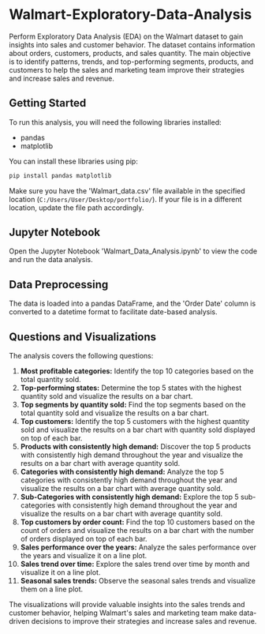 # Walmart-Exploratory-Data-Analysis

Perform Exploratory Data Analysis (EDA) on the Walmart dataset to gain insights into sales and customer behavior. The dataset contains information about orders, customers, products, and sales quantity. The main objective is to identify patterns, trends, and top-performing segments, products, and customers to help the sales and marketing team improve their strategies and increase sales and revenue.

## Getting Started

To run this analysis, you will need the following libraries installed:

- pandas
- matplotlib

You can install these libraries using pip:

```bash
pip install pandas matplotlib
```

Make sure you have the 'Walmart_data.csv' file available in the specified location (`C:/Users/User/Desktop/portfolio/`). If your file is in a different location, update the file path accordingly.

## Jupyter Notebook

Open the Jupyter Notebook 'Walmart_Data_Analysis.ipynb' to view the code and run the data analysis.

## Data Preprocessing

The data is loaded into a pandas DataFrame, and the 'Order Date' column is converted to a datetime format to facilitate date-based analysis.

## Questions and Visualizations

The analysis covers the following questions:

1. **Most profitable categories:** Identify the top 10 categories based on the total quantity sold.
2. **Top-performing states:** Determine the top 5 states with the highest quantity sold and visualize the results on a bar chart.
3. **Top segments by quantity sold:** Find the top segments based on the total quantity sold and visualize the results on a bar chart.
4. **Top customers:** Identify the top 5 customers with the highest quantity sold and visualize the results on a bar chart with quantity sold displayed on top of each bar.
5. **Products with consistently high demand:** Discover the top 5 products with consistently high demand throughout the year and visualize the results on a bar chart with average quantity sold.
6. **Categories with consistently high demand:** Analyze the top 5 categories with consistently high demand throughout the year and visualize the results on a bar chart with average quantity sold.
7. **Sub-Categories with consistently high demand:** Explore the top 5 sub-categories with consistently high demand throughout the year and visualize the results on a bar chart with average quantity sold.
8. **Top customers by order count:** Find the top 10 customers based on the count of orders and visualize the results on a bar chart with the number of orders displayed on top of each bar.
9. **Sales performance over the years:** Analyze the sales performance over the years and visualize it on a line plot.
10. **Sales trend over time:** Explore the sales trend over time by month and visualize it on a line plot.
11. **Seasonal sales trends:** Observe the seasonal sales trends and visualize them on a line plot.

The visualizations will provide valuable insights into the sales trends and customer behavior, helping Walmart's sales and marketing team make data-driven decisions to improve their strategies and increase sales and revenue.
